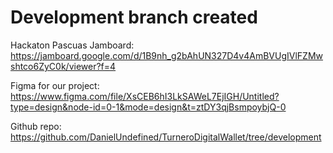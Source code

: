# Development branch created

Hackaton Pascuas Jamboard: <https://jamboard.google.com/d/1B9nh_g2bAhUN327D4v4AmBVUgIVlFZMwshtco6ZyC0k/viewer?f=4>

Figma for our project: <https://www.figma.com/file/XsCEB6hI3LkSAWeL7EjIGH/Untitled?type=design&node-id=0-1&mode=design&t=ztDY3qjBsmpoybjQ-0>

Github repo: https://github.com/DanielUndefined/TurneroDigitalWallet/tree/development